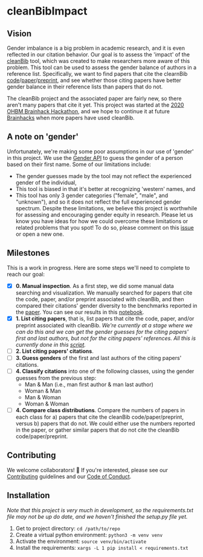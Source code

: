 # cleanBibImpact

## Vision
Gender imbalance is a big problem in academic research, and it is even reflected in our citation behavior. Our goal is to assess the 'impact' of the [cleanBib](https://github.com/dalejn/cleanBib) tool, which was created to make researchers more aware of this problem. This tool can be used to assess the gender balance of authors in a reference list. Specifically, we want to find papers that cite the clearnBib [code](https://doi.org/10.5281/zenodo.3672109)/[paper](https://doi.org/10.1038/s41593-020-0658-y)/[preprint](https://doi.org/10.1101/2020.01.03.894378), and see whether those citing papers have better gender balance in their reference lists than papers that do not. 

The cleanBib project and the associated paper are fairly new, so there aren't many papers that cite it yet. This project was started at the [2020 OHBM Brainhack Hackathon](https://ohbm.github.io/hackathon2020/), and we hope to continue it at future [Brainhacks](https://brainhack.org/) when more papers have used cleanBib. 

## A note on 'gender'
Unfortunately, we're making some poor assumptions in our use of 'gender' in this project. We use the [Gender API](https://gender-api.com/) to guess the gender of a person based on their first name. Some of our limitations include:
- The gender guesses made by the tool may not reflect the experienced gender of the individual, 
- This tool is biased in that it's better at recognizing 'western' names, and 
- This tool has only 3 gender categories ("female", "male", and "unknown"), and so it does not reflect the full experienced gender spectrum. 
Despite these limitations, we believe this project is worthwhile for assessing and encouraging gender equity in research. Please let us know you have ideas for how we could overcome these limitations or related problems that you spot! To do so, please comment on this [issue](https://github.com/koudyk/cleanBibImpact/issues/7) or open a new one. 

## Milestones
This is a work in progress. Here are some steps we'll need to complete to reach our goal: 
- [x] **0. Manual inspection**. As a first step, we did some manual data searching and visualization. We manually searched for papers that cite the code, paper, and/or preprint associated with cleanBib, and then compared their citations' gender diversity to the benchmarks reported in the [paper](https://doi.org/10.1038/s41593-020-0658-y). You can see our results in this [notebook](https://github.com/koudyk/cleanBibImpact/blob/master/src/visualization/visualize_manual_data.ipynb).
- [x] **1. List citing papers**, that is, list papers that cite the code, paper, and/or preprint associated with cleanBib. *We're currently at a stage where we can do this and we can get the gender guesses for the citing papers' first and last authors, but not for the citing papers' references. All this is currently done in this [script](https://github.com/koudyk/cleanBibImpact/blob/master/src/data/make_dataset.py).*
- [ ] **2. List citing papers' citations**.
- [ ] **3. Guess genders** of the first and last authors of the  citing papers' citations.
- [ ] **4. Classify citations** into one of the following classes, using the gender guesses from the previous step:
  - Man & Man (i.e., man first author & man last author)
  - Woman & Man
  - Man & Woman
  - Woman & Woman
- [ ] **4. Compare class distributions**. Compare the numbers of papers in each class for a) papers that cite the cleanBib code/paper/preprint, versus b) papers that do not. We could either use the numbers reported in the paper, or gather similar papers that do not cite the cleanBib code/paper/preprint. 

## Contributing
We welcome collaborators! 🤗
If you're interested, please see our [Contributing](https://github.com/koudyk/cleanBibImpact/blob/master/CONTRIBUTING.md) guidelines and our [Code of Conduct](https://github.com/koudyk/cleanBibImpact/blob/master/CODE_OF_CONDUCT.md).


## Installation
*Note that this project is very much in development, so the requirements.txt file may not be up do date, and we haven't finished the setup.py file yet.*

1. Get to project directory: `cd /path/to/repo`
2. Create a virtual python environment: `python3 -m venv venv`
3. Activate the environment: `source venv/bin/activate`
4. Install the requirements: `xargs -L 1 pip install < requirements.txt`